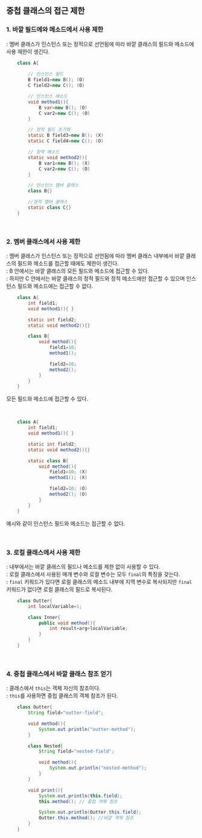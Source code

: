 ## 중첩 클래스의 접근 제한 
### 1. 바깥 필드에와 메소드에서 사용 제한
  
: 멤버 클래스가 인스턴스 또는 정적으로 선언됨에 따라 바깥 클래스의 필드와 메소드에 사용 제한이 생긴다.
```java
    class A{
        
        // 인스턴스 필드
        B field1=new B(); (O)
        C field2=new C(); (O)

        // 인스턴스 메소드
        void method1(){
            B var=new B(); (O)
            C var2=new C(); (O)
        }

        // 정적 필드 초기화
        static B field3=new B(); (X)
        static C field4=new C(); (O)

        // 정적 메소드
        static void method2(){
            B var1=new B(); (X)
            C var2=new C(); (O)
        }

        // 인스턴스 멤버 클래스
        class B{}

        //정적 멤버 클래스
        static class C{}
    }

```

<br/>

### 2. 멤버 클래스에서 사용 제한   
: 멤버 클래스가 인스턴스 또는 정적으로 선언됨에 따라 멤버 클래스 내부에서 바깥 클래스의 필드와 메소드를 접근할 때에도 제한이 생긴다.  
: B 안에서는 바깥 클래스의 모든 필드와 메소드에 접근할 수 있다.  
: 하지만 C 안에서는 바깥 클래스의 정적 필드와 정적 메소드에만 접근할 수 있으며 인스턴스 필드와 메소드에는 접근할 수 없다.  

```java
    class A{
        int field1;
        void method1(){ }

        static int field2;
        static void method2(){}

        class B{
            void method(){
                field1=10;
                method1();

                field2=10;
                method2();
            }
        }
    }
```
모든 필드와 메소드에 접근할 수 있다.  

<br/>

```java
    class A{
        int field1;
        void method1(){ }

        static int field2;
        static void method2(){}

        static class B{
            void method(){
                field1=10; (X)
                method1(); (X)

                field2=10; (O)
                method2(); (O)
            }
        }
    }
```
예시와 같이 인스턴스 필드와 메소드는 접근할 수 없다.

<br/>

### 3. 로컬 클래스에서 사용 제한
: 내부에서는 바깥 클래스의 필드나 메소드를 제한 없이 사용할 수 있다.  
: 로컬 클래스에서 사용된 매개 변수와 로컬 변수는 모두 `final`의 특징을 갖는다.  
: `final` 키워드가 있다면 로컬 클래스의 메소드 내부에 지역 변수로 복사되지만 `final` 키워드가 없다면 로컬 클래스의 필드로 복사된다.  

```java
    class Outter{
        int localVariable=1;

        class Inner{
            public void method(){
                int result=arg+localVariable;
            }
        }
    }
```

<br/>

### 4. 중첩 클래스에서 바깥 클래스 참조 얻기
: 클래스에서 `this`는 객체 자신의 참조이다.  
: `this`를 사용하면 중첩 클래스의 객체 참조가 된다.  

```java
    class Outter{
        String field="outter-field";

        void method(){
            System.out.println("outter-method");
        }

        class Nested{
            String field="nested-field";

            void method(){
                System.out.println("nested-method");
            }
        }

        void print(){
            System.out.println(this.field);
            this.method(); // 중첩 객체 참조 

            System.out.println(Outter.this.field);
            Outter.this.method(); //바깥 객체 참조 
        }
    }
```